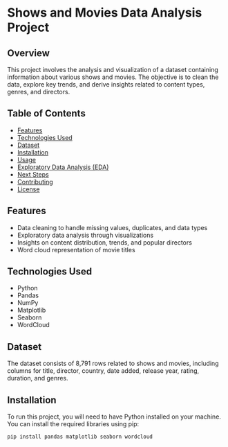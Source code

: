 # Shows and Movies Data Analysis Project

## Overview
This project involves the analysis and visualization of a dataset containing information about various shows and movies. The objective is to clean the data, explore key trends, and derive insights related to content types, genres, and directors. 

## Table of Contents
- [Features](#features)
- [Technologies Used](#technologies-used)
- [Dataset](#dataset)
- [Installation](#installation)
- [Usage](#usage)
- [Exploratory Data Analysis (EDA)](#exploratory-data-analysis-eda)
- [Next Steps](#next-steps)
- [Contributing](#contributing)
- [License](#license)

## Features
- Data cleaning to handle missing values, duplicates, and data types
- Exploratory data analysis through visualizations
- Insights on content distribution, trends, and popular directors
- Word cloud representation of movie titles

## Technologies Used
- Python
- Pandas
- NumPy
- Matplotlib
- Seaborn
- WordCloud

## Dataset
The dataset consists of 8,791 rows related to shows and movies, including columns for title, director, country, date added, release year, rating, duration, and genres.

## Installation
To run this project, you will need to have Python installed on your machine. You can install the required libraries using pip:

```bash
pip install pandas matplotlib seaborn wordcloud
